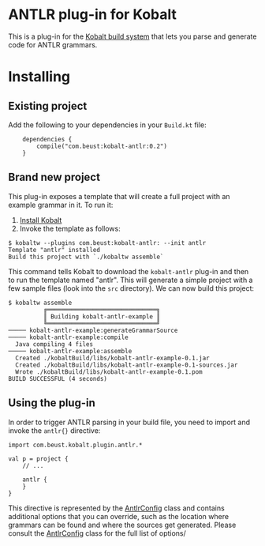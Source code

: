 #  ANTLR plug-in for Kobalt

This is a plug-in for the [Kobalt build system](http://beust.com/kobalt) that lets you parse and generate code for ANTLR grammars.

# Installing

## Existing project

Add the following to your dependencies in your `Build.kt` file:

```
    dependencies {
        compile("com.beust:kobalt-antlr:0.2")
    }
```

## Brand new project
 
This plug-in exposes a template that will create a full project with an example grammar in it. To run it:

1. [Install Kobalt](http://beust.com/kobalt/getting-started/index.html#installing)
2. Invoke the template as follows:

```
$ kobaltw --plugins com.beust:kobalt-antlr: --init antlr
Template "antlr" installed
Build this project with `./kobaltw assemble`
```

This command tells Kobalt to download the `kobalt-antlr` plug-in and then to run the template named "antlr". This will generate a simple project with
a few sample files (look into the `src` directory). We can now build this project:

```
$ kobaltw assemble
          ╔═══════════════════════════════╗
          ║ Building kobalt-antlr-example ║
          ╚═══════════════════════════════╝
───── kobalt-antlr-example:generateGrammarSource
───── kobalt-antlr-example:compile
  Java compiling 4 files
───── kobalt-antlr-example:assemble
  Created ./kobaltBuild/libs/kobalt-antlr-example-0.1.jar
  Created ./kobaltBuild/libs/kobalt-antlr-example-0.1-sources.jar
  Wrote ./kobaltBuild/libs/kobalt-antlr-example-0.1.pom
BUILD SUCCESSFUL (4 seconds)
```

## Using the plug-in

In order to trigger ANTLR parsing in your build file, you need to import and invoke the `antlr{}` directive:

```
import com.beust.kobalt.plugin.antlr.*

val p = project {
    // ...

    antlr {
    }
}
```

This directive is represented by the [AntlrConfig](https://github.com/cbeust/kobalt-antlr/blob/master/src/main/kotlin/com/beust/kobalt/plugin/antlr/AntlrConfig.kt) class and contains additional options that you can override, such as the location where grammars can be found and where the sources get generated. Please consult the [AntlrConfig](https://github.com/cbeust/kobalt-antlr/blob/master/src/main/kotlin/com/beust/kobalt/plugin/antlr/AntlrConfig.kt) class for the full list of options/





